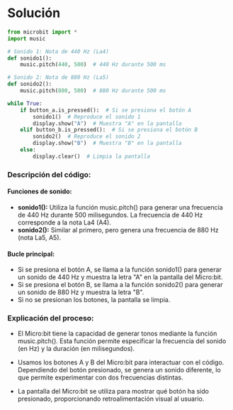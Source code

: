 # Solución

```py
from microbit import *
import music

# Sonido 1: Nota de 440 Hz (La4)
def sonido1():
    music.pitch(440, 500)  # 440 Hz durante 500 ms

# Sonido 2: Nota de 880 Hz (La5)
def sonido2():
    music.pitch(880, 500)  # 880 Hz durante 500 ms

while True:
    if button_a.is_pressed():  # Si se presiona el botón A
        sonido1()  # Reproduce el sonido 1
        display.show("A")  # Muestra "A" en la pantalla
    elif button_b.is_pressed():  # Si se presiona el botón B
        sonido2()  # Reproduce el sonido 2
        display.show("B")  # Muestra "B" en la pantalla
    else:
        display.clear()  # Limpia la pantalla
```
### Descripción del código:

#### Funciones de sonido:

- **sonido1():** Utiliza la función music.pitch() para generar una frecuencia de 440 Hz durante 500 milisegundos. La frecuencia de 440 Hz corresponde a la nota La4 (A4).
- **sonido2():** Similar al primero, pero genera una frecuencia de 880 Hz (nota La5, A5).

#### Bucle principal:

- Si se presiona el botón A, se llama a la función sonido1() para generar un sonido de 440 Hz y muestra la letra "A" en la pantalla del Micro:bit.
- Si se presiona el botón B, se llama a la función sonido2() para generar un sonido de 880 Hz y muestra la letra "B".
- Si no se presionan los botones, la pantalla se limpia.
### Explicación del proceso:

- El Micro:bit tiene la capacidad de generar tonos mediante la función music.pitch(). Esta función permite especificar la frecuencia del sonido (en Hz) y la duración (en milisegundos).

- Usamos los botones A y B del Micro:bit para interactuar con el código. Dependiendo del botón presionado, se genera un sonido diferente, lo que permite experimentar con dos frecuencias distintas.

- La pantalla del Micro:bit se utiliza para mostrar qué botón ha sido presionado, proporcionando retroalimentación visual al usuario.
